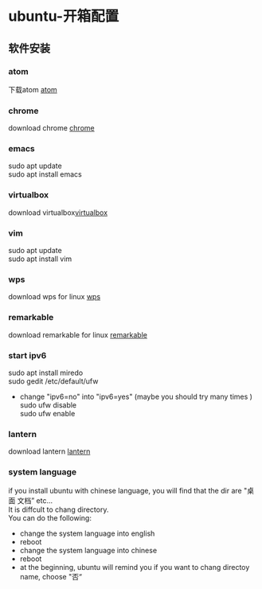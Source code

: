 # ubuntu-开箱配置
## 软件安装
### atom
下载atom  [atom](https://atom.io/ "atom")     
### chrome
download chrome [chrome](https://www.chrome64bit.com/index.php/google-chrome-64-bit-for-linux "chrome")     
### emacs
sudo apt update         
sudo apt install emacs  
### virtualbox
download virtualbox[virtualbox](https://www.virtualbox.org/wiki/Downloads "virtualbox")   
### vim
sudo apt update    
sudo apt install vim    
### wps
download wps for linux [wps](http://community.wps.cn/download/ "wps_for_linux")   
### remarkable
download remarkable for linux [remarkable](http://remarkableapp.github.io/ "remarkable")     
### start ipv6
sudo apt install miredo    
sudo gedit /etc/default/ufw   
* change "ipv6=no" into "ipv6=yes" (maybe you should try many times )    
sudo ufw disable     
sudo ufw enable    
### lantern
download lantern [lantern](https://github.com/HarryPotterJackson/lantern "lantern for linux")   
### system language
if you install ubuntu with chinese language, you will find that the dir are "桌面 文档” etc...   
It is diffcult to chang directory.    
You can do the following:     
* change the system language into english     
* reboot    
* change the system language into chinese    
* reboot     
* at the beginning, ubuntu will remind you if you want to chang directoy name, choose "否“     
